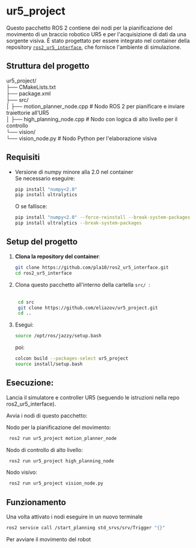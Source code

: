 # ur5_project

Questo pacchetto ROS 2 contiene dei nodi per la pianificazione del movimento di un braccio robotico UR5 e per l'acquisizione di dati da una sorgente visiva. È stato progettato per essere integrato nel container della repository [`ros2_ur5_interface`](https://github.com/pla10/ros2_ur5_interface), che fornisce l'ambiente di simulazione.

## Struttura del progetto

ur5_project/<br>
├── CMakeLists.txt<br>
├── package.xml<br>
├── src/<br>
│ ├── motion_planner_node.cpp # Nodo ROS 2 per pianificare e inviare traiettorie all’UR5<br>
│ ├── high_planning_node.cpp # Nodo con logica di alto livello per il controllo<br>
└── vision/<br>
└── vision_node.py # Nodo Python per l'elaborazione visiva<br>

## Requisiti

- Versione di numpy minore alla 2.0 nel container<br>
  Se necessario eseguire:<br>
  ```bash
  pip install "numpy<2.0"
  pip install ultralytics 
  ```
  O se fallisce:
   ```bash
  pip install "numpy<2.0" --force-reinstall --break-system-packages
  pip install ultralytics --break-system-packages
  ```
  

## Setup del progetto

1. **Clona la repository del container**:
     ```bash
     git clone https://github.com/pla10/ros2_ur5_interface.git
     cd ros2_ur5_interface
      ```
2. Clona questo pacchetto all'interno della cartella  ```src/ ```:<br><br>

   ```bash
    cd src
    git clone https://github.com/eliazov/ur5_project.git
    cd ..
   ```
3. Esegui:

   ```bash
   source /opt/ros/jazzy/setup.bash
   ```
    poi:
  
     ```bash
    colcon build --packages-select ur5_project
     source install/setup.bash
     ```
## Esecuzione:

Lancia il simulatore e controller UR5 (seguendo le istruzioni nella repo ros2_ur5_interface).

Avvia i nodi di questo pacchetto:

Nodo per la pianificazione del movimento:

   ```bash
    ros2 run ur5_project motion_planner_node
   ```
Nodo di controllo di alto livello:
  
   ```bash
    ros2 run ur5_project high_planning_node
   ```
Nodo visivo:

   ```bash
    ros2 run ur5_project vision_node.py
   ```

## Funzionamento
Una volta attivato i nodi eseguire in un nuovo terminale 
   ```bash
   ros2 service call /start_planning std_srvs/srv/Trigger "{}"
   ```
Per avviare il movimento del robot
